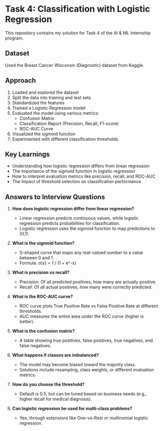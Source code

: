 # Task 4: Classification with Logistic Regression

This repository contains my solution for Task 4 of the AI & ML Internship program.

## Dataset
Used the Breast Cancer Wisconsin (Diagnostic) dataset from Kaggle.

## Approach
1. Loaded and explored the dataset
2. Split the data into training and test sets
3. Standardized the features
4. Trained a Logistic Regression model
5. Evaluated the model using various metrics:
   - Confusion Matrix
   - Classification Report (Precision, Recall, F1-score)
   - ROC-AUC Curve
6. Visualized the sigmoid function
7. Experimented with different classification thresholds

## Key Learnings
- Understanding how logistic regression differs from linear regression
- The importance of the sigmoid function in logistic regression
- How to interpret evaluation metrics like precision, recall, and ROC-AUC
- The impact of threshold selection on classification performance

## Answers to Interview Questions
1. **How does logistic regression differ from linear regression?**
   - Linear regression predicts continuous values, while logistic regression predicts probabilities for classification.
   - Logistic regression uses the sigmoid function to map predictions to (0,1).

2. **What is the sigmoid function?**
   - S-shaped curve that maps any real-valued number to a value between 0 and 1.
   - Formula: σ(x) = 1 / (1 + e^-x)

3. **What is precision vs recall?**
   - Precision: Of all predicted positives, how many are actually positive.
   - Recall: Of all actual positives, how many were correctly predicted.

4. **What is the ROC-AUC curve?**
   - ROC curve plots True Positive Rate vs False Positive Rate at different thresholds.
   - AUC measures the entire area under the ROC curve (higher is better).

5. **What is the confusion matrix?**
   - A table showing true positives, false positives, true negatives, and false negatives.

6. **What happens if classes are imbalanced?**
   - The model may become biased toward the majority class.
   - Solutions include resampling, class weights, or different evaluation metrics.

7. **How do you choose the threshold?**
   - Default is 0.5, but can be tuned based on business needs (e.g., higher recall for medical diagnosis).

8. **Can logistic regression be used for multi-class problems?**
   - Yes, through extensions like One-vs-Rest or multinomial logistic regression.
